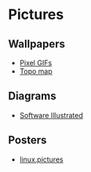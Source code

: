 # Pictures

## Wallpapers
- [Pixel GIFs](https://imgur.com/gallery/W9BMp)
- [Topo map](https://nomadgoods.com/pages/wallpapers)

## Diagrams
- [Software Illustrated](https://manybutfinite.com/category/software-illustrated/)

## Posters
- [linux.pictures](https://linux.pictures/)
